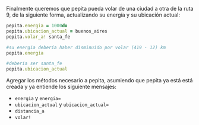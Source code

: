 Finalmente queremos que pepita pueda volar de una ciudad a otra de la ruta 9, de la siguiente forma, actualizando su energía y su ubicación actual:

```ruby
pepita.energia = 1000do
pepita.ubicacion_actual = buenos_aires
pepita.volar_a! santa_fe

#su energia debería haber disminuido por volar (419 - 12) km
pepita.energia 

#deberia ser santa_fe
pepita.ubicacion_actual 
```

Agregar los métodos necesario a pepita, asumiendo que pepita ya está está creada y ya entiende los siguiente mensajes:

* `energia` y `energia=`
* `ubicacion_actual` y `ubicacion_actual=`
* `distancia_a`
* `volar!`
 
